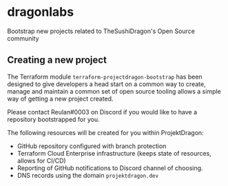 # dragonlabs
Bootstrap new projects related to TheSushiDragon's Open Source community 

## Creating a new project
The Terraform module `terraform-projectdragon-bootstrap` has been designed to
give developers a head start on a common way to create, manage and maintain a
common set of open source tooling allows a simple way of getting a new project
created.

Please contact Reulan#0003 on Discord if you would like to have a repository
bootstrapped for you.

The following resources will be created for you within ProjektDragon:
- GitHub repository configured with branch protection
- Terraform Cloud Enterprise infrastructure (keeps state of resources, allows for CI/CD) 
- Reporting of GitHub notifications to Discord channel of choosing.
- DNS records using the domain `projektdragon.dev`
